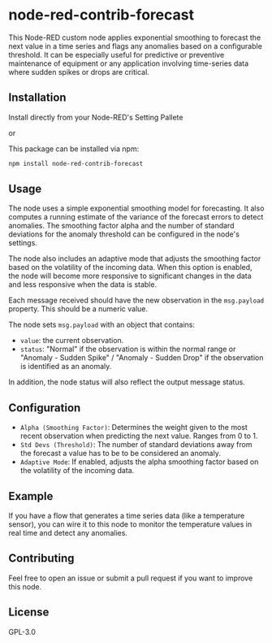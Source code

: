 # node-red-contrib-forecast

This Node-RED custom node applies exponential smoothing to forecast the next value in a time series and flags any anomalies based on a configurable threshold. It can be especially useful for predictive or preventive maintenance of equipment or any application involving time-series data where sudden spikes or drops are critical.

## Installation

Install directly from your Node-RED's Setting Pallete

or

This package can be installed via npm:

```bash
npm install node-red-contrib-forecast
```

## Usage

The node uses a simple exponential smoothing model for forecasting. It also computes a running estimate of the variance of the forecast errors to detect anomalies. The smoothing factor alpha and the number of standard deviations for the anomaly threshold can be configured in the node's settings.

The node also includes an adaptive mode that adjusts the smoothing factor based on the volatility of the incoming data. When this option is enabled, the node will become more responsive to significant changes in the data and less responsive when the data is stable.

Each message received should have the new observation in the `msg.payload` property. This should be a numeric value.

The node sets `msg.payload` with an object that contains:

- `value`: the current observation.
- `status`: "Normal" if the observation is within the normal range or "Anomaly - Sudden Spike" / "Anomaly - Sudden Drop" if the observation is identified as an anomaly.

In addition, the node status will also reflect the output message status.

## Configuration

- `Alpha (Smoothing Factor)`: Determines the weight given to the most recent observation when predicting the next value. Ranges from 0 to 1.
- `Std Devs (Threshold)`: The number of standard deviations away from the forecast a value has to be to be considered an anomaly.
- `Adaptive Mode`: If enabled, adjusts the alpha smoothing factor based on the volatility of the incoming data.

## Example

If you have a flow that generates a time series data (like a temperature sensor), you can wire it to this node to monitor the temperature values in real time and detect any anomalies.

## Contributing

Feel free to open an issue or submit a pull request if you want to improve this node.

## License

GPL-3.0
